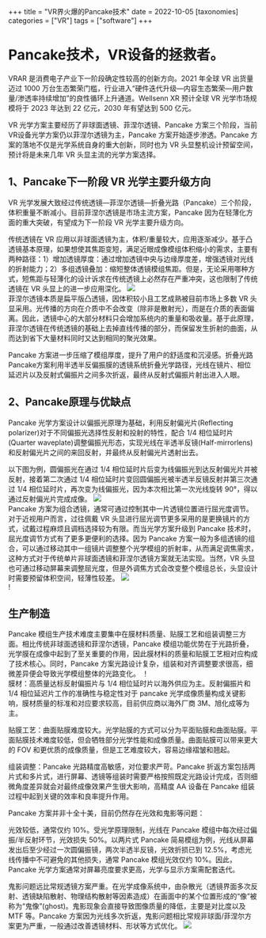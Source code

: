 +++
title = "VR界火爆的Pancake技术"
date = 2022-10-05
[taxonomies]
categories = ["VR"]
tags = ["software"]
+++



# Pancake技术，VR设备的拯救者。   
VRAR 是消费电子产业下一阶段确定性较高的创新方向。2021 年全球 VR 出货量迈过 1000 万台生态繁荣门槛，行业进入“硬件迭代升级—内容生态繁荣—用户数量/渗透率持续增加”的良性循环上升通道。Wellsenn XR 预计全球 VR 光学市场规模将于 2023 年达到 22 亿元，2030 年有望达到 500 亿元。   

VR 光学方案主要经历了非球面透镜、菲涅尔透镜、Pancake 方案三个阶段，当前 VR设备光学方案仍以菲涅尔透镜为主，Pancake 方案开始逐步渗透。Pancake 方案的落地不仅是光学系统自身的重大创新，同时也为 VR 头显整机设计预留空间，预计将是未来几年 VR 头显主流的光学方案选择。   
## 1、Pancake下一阶段 VR 光学主要升级方向   
VR 光学发展大致经过传统透镜—菲涅尔透镜—折叠光路（Pancake）三个阶段，体积重量不断减小。目前菲涅尔透镜是市场主流方案，Pancake 因为在轻薄化方面的重大突破，有望成为下一阶段 VR 光学主要升级方向。   

传统透镜在 VR 应用以非球面透镜为主，体积/重量较大，应用逐渐减少。基于凸透镜基本原理，如果想使其焦距变短，满足近眼成像模组体积缩小的需求，主要有两种路径：1）增加透镜厚度：通过增加透镜中央与边缘厚度差，增强透镜对光线的折射能力；2）多组透镜叠加：缩短整体透镜模组焦距。但是，无论采用哪种方式，短焦距与轻薄化的设计诉求在传统透镜上必然存在严重冲突，这也限制了传统透镜在 VR 头显上的进一步应用深化。  ![](https://imagepphcloud.thepaper.cn/pph/image/216/531/269.jpg)  
菲涅尔透镜本质是扁平版凸透镜，因体积较小且工艺成熟被目前市场上多数 VR 头显采用。光传播的方向在介质中不会改变（除非是散射光），而是在介质的表面偏离。因此，透镜中心的大部分材料只会增加系统内的重量和吸收量。基于此原理，菲涅尔透镜在传统透镜的基础上去掉直线传播的部分，而保留发生折射的曲面，从而达到省下大量材料同时又达到相同的聚光效果。   

Pancake 方案进一步压缩了模组厚度，提升了用户的舒适度和沉浸感。折叠光路 Pancake方案利用半透半反偏振膜的透镜系统折叠光学路径，光线在镜片、相位延迟片以及反射式偏振片之间多次折返，最终从反射式偏振片射出进入人眼。   
## 2、Pancake原理与优缺点   
Pancake 光学方案设计以偏振光原理为基础，利用反射偏光片(Reflecting polarizer)对于不同偏振光选择性反射和投射的特性，配合 1/4 相位延时片(Quarter waveplate)调整偏振光形态，实现光线在半透半反镜(Half-mirrorlens)和反射偏光片之间的来回反射，并最终从反射偏光片透射出去。   

以下图为例，圆偏振光在通过 1/4 相位延时片后变为线偏振光到达反射偏光片并被反射，接着第二次通过 1/4 相位延时片变回圆偏振光被半透半反镜反射并第三次通过 1/4 相位延时片，再次变为线偏振光，因为本次相比第一次光线旋转 90°，得以通过反射偏光片完成成像。   ![](https://imagepphcloud.thepaper.cn/pph/image/216/531/270.jpg)    
Pancake 方案为组合透镜，通常可通过控制其中一片透镜位置进行屈光度调节。对于近视用户而言，过往佩戴 VR 头显进行屈光调节更多采用的是更换镜片的方式，试戴过程麻烦且调档选择较为有限。而当光学方案升级到 Pancake 技术时，屈光度调节方式有了更多更便利的选择。因为 Pancake 方案一般为多组透镜的组合，可以通过移动其中一组镜片调整整个光学模组的折射率，从而满足调焦需求，这种方式对于传统单片非球面透镜和菲涅尔透镜方案就无法实现。当然，VR 头显也可通过移动屏幕来调整屈光度，但是外调焦方式会改变整个模组总长，头显设计时需要预留体积空间，轻薄性较差。   ![](https://imagepphcloud.thepaper.cn/pph/image/216/531/271.jpg)   
  ! [](https://imagepphcloud.thepaper.cn/pph/image/216/531/273.jpg)   

## 生产制造   
Pancake 模组生产技术难度主要集中在膜材料质量、贴膜工艺和组装调整三方面。相比传统非球面透镜和菲涅尔透镜，Pancake 模组功能优势在于光路折叠，光学膜在成像中起到了至关重要的作用，因此膜材料的质量和贴膜工艺相对应构成了技术核心。同时，Pancake 方案光路设计复杂，组装和对齐调整要求很高，细微差异便会导致光学模组整体的光路变化。   ！[](https://imagepphcloud.thepaper.cn/pph/image/216/531/274.jpg)   
膜材：高质量达标反射偏振片与 1/4 相位延时片以海外供应为主。反射偏振片和1/4 相位延迟片工作的准确性与稳定性对于 pancake 光学成像质量构成关键影响，膜材质量的标准和对应要求较高，目前供应商以海外厂商 3M、旭化成等为主。  

贴膜工艺：曲面贴膜难度较大。光学贴膜的方式可以分为平面贴膜和曲面贴膜。平面贴膜技术难度较低，但会牺牲部分光学性能和成像质量。曲面贴膜可以带来更大的 FOV 和更优质的成像质量，但是工艺难度较大，容易边缘褶皱和翘起。   

组装调整：Pancake 光路精度高敏感，对位要求严苛。Pancake 折返方案包括两片式和多片式，进行屏幕、透镜等组装时需要严格按照既定光路设计完成，否则细微角度差异就会对最终成像效果产生很大影响，高精度 AA 设备在 Pancake 组装过程中起到关键的效率和良率提升作用。   

Pancake 方案并非十全十美，目前仍然存在光效和鬼影等问题：  

光效较低，通常仅约 10%。受光学原理限制，光线在 Pancake 模组中每次经过偏振/半反射环节，光效损失 50%。以两片式 Pancake 简易模组为例，光线从屏幕发出后至少经过一次圆偏振镜，两次半透半反镜，光效折损已到 12.5%，考虑光线传播中不可避免的其他损失，通常 Pancake 模组光效仅约 10%。因此，Pancake 光学方案通常对屏幕亮度要求更高，光学与显示方案需配套迭代。   

鬼影问题远比常规透镜方案严重。在光学成像系统中，由杂散光（透镜界面多次反射、透镜缺陷散射、物理结构散射等因素造成）在画面中的某个位置形成的“像”被称为“鬼像”(ghost)。鬼影现象会直接导致图像质量的降低，主要是对比度以及 MTF 等。Pancake 方案因为光线多次折返，鬼影问题相比常规非球面/菲涅尔方案更为严重，一般通过改善透镜材料、形状等方式优化。  ![](https://imagepphcloud.thepaper.cn/pph/image/216/531/275.jpg)  
